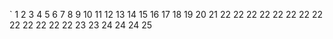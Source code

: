  
 `
1
2
3
4
5
6
7
8
9
10
11
12
13
14
15
16
17
18
19
20
21
22
22
22
22
22
22
22
22
22
22
22
22
22
23
23
24
24
24
25
